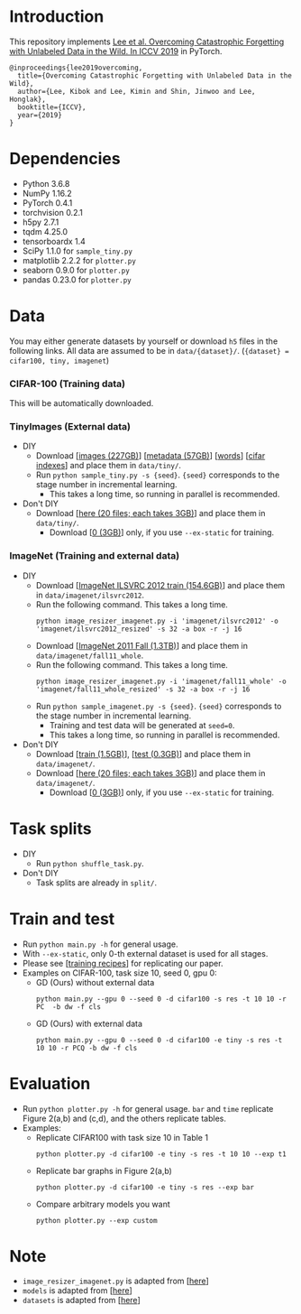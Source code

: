 # Introduction
This repository implements [Lee et al. Overcoming Catastrophic Forgetting with Unlabeled Data in the Wild. In ICCV 2019](https://arxiv.org/abs/1903.12648) in PyTorch.
```
@inproceedings{lee2019overcoming,
  title={Overcoming Catastrophic Forgetting with Unlabeled Data in the Wild},
  author={Lee, Kibok and Lee, Kimin and Shin, Jinwoo and Lee, Honglak},
  booktitle={ICCV},
  year={2019}
}
```

# Dependencies
- Python 3.6.8
- NumPy 1.16.2
- PyTorch 0.4.1
- torchvision 0.2.1
- h5py 2.7.1
- tqdm 4.25.0
- tensorboardx 1.4
- SciPy 1.1.0 for `sample_tiny.py`
- matplotlib 2.2.2 for `plotter.py`
- seaborn 0.9.0 for `plotter.py`
- pandas 0.23.0 for `plotter.py`

# Data
You may either generate datasets by yourself or download `h5` files in the following links.
All data are assumed to be in `data/{dataset}/`. (`{dataset} = cifar100, tiny, imagenet`)

### CIFAR-100 (Training data)
This will be automatically downloaded.

### TinyImages (External data)
- DIY
  - Download [[images (227GB)](http://horatio.cs.nyu.edu/mit/tiny/data/tiny_images.bin)] [[metadata (57GB)](http://horatio.cs.nyu.edu/mit/tiny/data/tiny_metadata.bin)] [[words](http://horatio.cs.nyu.edu/mit/tiny/data/tiny_index.mat)] [[cifar indexes](https://www.cs.toronto.edu/~kriz/cifar_indexes)] and place them in `data/tiny/`.
  - Run `python sample_tiny.py -s {seed}`. `{seed}` corresponds to the stage number in incremental learning.
    - This takes a long time, so running in parallel is recommended.
- Don't DIY
  - Download [[here (20 files; each takes 3GB)](https://drive.google.com/drive/folders/1wk07YzpNXUMfbKmW6BPr3w1RN-KAPe2K)] and place them in `data/tiny/`.
    - Download [[0 (3GB)](https://drive.google.com/open?id=13005jjcI93dn3oe99DNunRyaRQhR50aR)] only, if you use `--ex-static` for training.

### ImageNet (Training and external data)
- DIY
  - Download [[ImageNet ILSVRC 2012 train (154.6GB)](http://image-net.org/download)] and place them in `data/imagenet/ilsvrc2012`.
  - Run the following command. This takes a long time.
    ```
    python image_resizer_imagenet.py -i 'imagenet/ilsvrc2012' -o 'imagenet/ilsvrc2012_resized' -s 32 -a box -r -j 16
    ```
  - Download [[ImageNet 2011 Fall (1.3TB)](http://image-net.org/download)] and place them in `data/imagenet/fall11_whole`.
  - Run the following command. This takes a long time.
    ```
    python image_resizer_imagenet.py -i 'imagenet/fall11_whole' -o 'imagenet/fall11_whole_resized' -s 32 -a box -r -j 16
    ```
  - Run `python sample_imagenet.py -s {seed}`. `{seed}` corresponds to the stage number in incremental learning.
    - Training and test data will be generated at `seed=0`.
    - This takes a long time, so running in parallel is recommended.
- Don't DIY
  - Download [[train (1.5GB)](https://drive.google.com/open?id=1FyaXjtCPg1_33i30--oORtspzFwSAa30)], [[test (0.3GB)](https://drive.google.com/open?id=18vYTxXpVB0lMrMitw3fVm2abGhWW37sN)] and place them in `data/imagenet/`.
  - Download [[here (20 files; each takes 3GB)](https://drive.google.com/drive/u/1/folders/194-V0tSOA82mTqFmDzEa83wA6B56Itr2)] and place them in `data/imagenet/`.
    - Download [[0 (3GB)](https://drive.google.com/open?id=1eIw7kVvMM1gzzdq_qx2qaViYF2Qx4mTb)] only, if you use `--ex-static` for training.

# Task splits
- DIY
  - Run `python shuffle_task.py`.
- Don't DIY
  - Task splits are already in `split/`.

# Train and test
- Run `python main.py -h` for general usage.
- With `--ex-static`, only 0-th external dataset is used for all stages.
- Please see [[training recipes](RECIPES.md)] for replicating our paper.
- Examples on CIFAR-100, task size 10, seed 0, gpu 0:
  - GD (Ours) without external data
    ```
    python main.py --gpu 0 --seed 0 -d cifar100 -s res -t 10 10 -r PC  -b dw -f cls
    ```
  - GD (Ours) with external data
    ```
    python main.py --gpu 0 --seed 0 -d cifar100 -e tiny -s res -t 10 10 -r PCQ -b dw -f cls
    ```

# Evaluation
- Run `python plotter.py -h` for general usage. `bar` and `time` replicate Figure 2(a,b) and (c,d), and the others replicate tables.
- Examples:
  - Replicate CIFAR100 with task size 10 in Table 1
    ```
    python plotter.py -d cifar100 -e tiny -s res -t 10 10 --exp t1
    ```
  - Replicate bar graphs in Figure 2(a,b)
    ```
    python plotter.py -d cifar100 -e tiny -s res --exp bar
    ```
  - Compare arbitrary models you want
    ```
    python plotter.py --exp custom
    ```

# Note
- `image_resizer_imagenet.py` is adapted from [[here](https://github.com/PatrykChrabaszcz/Imagenet32_Scripts/blob/master/image_resizer_imagent.py)]
- `models` is adapted from [[here](https://github.com/bearpaw/pytorch-classification/blob/master/models/cifar)]
- `datasets` is adapted from [[here](https://github.com/pytorch/vision/blob/master/torchvision/datasets/cifar.py)]
